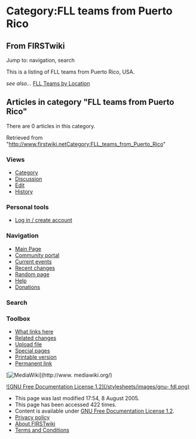 # Category:FLL teams from Puerto Rico

## From FIRSTwiki

Jump to: navigation, search

This is a listing of FLL teams from Puerto Rico, USA.

_see also..._ [FLL Teams by Location](FLL_Teams_by_Location "FLL
Teams by Location")

## Articles in category "FLL teams from Puerto Rico"

There are 0 articles in this category.

Retrieved from "<http://www.firstwiki.netCategory:FLL_teams_from_Puerto_Rico>"

### Views

- [Category](Category:FLL_teams_from_Puerto_Rico)
- [Discussion](/index.php?title=Category_talk:FLL_teams_from_Puerto_Rico&action=edit)
- [Edit](/index.php?title=Category:FLL_teams_from_Puerto_Rico&action=edit)
- [History](/index.php?title=Category:FLL_teams_from_Puerto_Rico&action=history)

### Personal tools

- [Log in / create account](/index.php?title=Special:Userlogin&returnto=Category:FLL_teams_from_Puerto_Rico)

[](Main_Page "Main Page")

### Navigation

- [Main Page](Main_Page)
- [Community portal](FIRSTwiki:Community_portal)
- [Current events](Current_events)
- [Recent changes](Special:Recentchanges)
- [Random page](Special:Random)
- [Help](Help:Contents)
- [Donations](FIRSTwiki:Site_support)

### Search

### Toolbox

- [What links here](Special:Whatlinkshere/Category:FLL_teams_from_Puerto_Rico)
- [Related changes](Special:Recentchangeslinked/Category:FLL_teams_from_Puerto_Rico)
- [Upload file](Special:Upload)
- [Special pages](Special:Specialpages)
- [Printable version](/index.php?title=Category:FLL_teams_from_Puerto_Rico&printable=yes)
- [Permanent link](/index.php?title=Category:FLL_teams_from_Puerto_Rico&oldid=40629)

[![MediaWiki](/skins/common/images/poweredby_mediawiki_88x31.png)](http://www.
mediawiki.org/)

[![GNU Free Documentation License 1.2](/stylesheets/images/gnu-
fdl.png)](http://www.gnu.org/copyleft/fdl.html)

- This page was last modified 17:54, 8 August 2005.
- This page has been accessed 422 times.
- Content is available under [GNU Free Documentation License 1.2](http://www.gnu.org/copyleft/fdl.html "http://www.gnu.org/copyleft/fdl.html").
- [Privacy policy](FIRSTwiki:Privacy_policy "FIRSTwiki:Privacy policy")
- [About FIRSTwiki](FIRSTwiki:About "FIRSTwiki:About")
- [Terms and Conditions](FIRSTwiki:Terms_and_conditions "FIRSTwiki:Terms and conditions")
